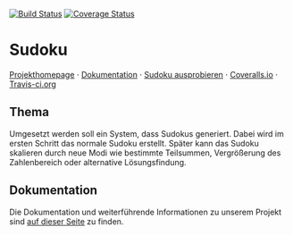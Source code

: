 [![Build Status](https://travis-ci.org/ob-algdatii-ss18/leistungsnachweis-algo.png?branch=master)](https://travis-ci.org/ob-algdatii-ss18/leistungsnachweis-algo)
[![Coverage Status](https://coveralls.io/repos/github/ob-algdatii-ss18/leistungsnachweis-algo/badge.png?branch=master)](https://coveralls.io/github/ob-algdatii-ss18/leistungsnachweis-algo?branch=master)

# Sudoku
[Projekthomepage](https://ob-algdatii-ss18.github.io/leistungsnachweis-algo/) ⋅ [Dokumentation](https://ob-algdatii-ss18.github.io/leistungsnachweis-algo/doxygen_doc/html/index.html) ⋅ [Sudoku ausprobieren](https://ob-algdatii-ss18.github.io/leistungsnachweis-algo/) ⋅ [Coveralls.io](https://coveralls.io/github/ob-algdatii-ss18/leistungsnachweis-algo/) ⋅ [Travis-ci.org](https://travis-ci.org/ob-algdatii-ss18/leistungsnachweis-algo)
## Thema
Umgesetzt werden soll ein System, dass Sudokus generiert. Dabei wird im ersten Schritt das normale Sudoku erstellt. Später kann das Sudoku skalieren durch neue Modi wie bestimmte Teilsummen, Vergrößerung des Zahlenbereich oder alternative Lösungsfindung.
## Dokumentation
Die Dokumentation und weiterführende Informationen zu unserem Projekt sind [auf dieser Seite](https://ob-algdatii-ss18.github.io/leistungsnachweis-algo/) zu finden.
